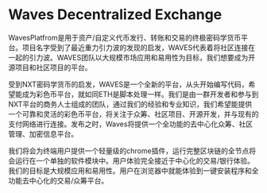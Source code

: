 # 

# Waves Decentralized Exchange

WavesPlatfrom是用于资产/自定义代币发行、转账和交易的终极密码学货币平台。项目名字受到了最近重力引力波的发现的启发，WAVES代表着将社区连接在一起的引力波。WAVES团队以大规模市场应用和易用性为目标，我们想要成为开源项目和社区项目的平台。

受到NXT密码学货币的启发，WAVES是一个全新的平台，从头开始编写代码，希望能成为彩色币平台，就如同ETH是脚本处理一样。我们是由一群开发者和参与到NXT平台的商务人士组成的团队，通过我们的经验和专业知识，我们希望能提供一个可靠和灵活的彩色币平台，将关注于众筹、社区项目、开源开发，并与现有的支付网络进行连接。发布之时，Waves将提供一个全功能的去中心化众筹、社区管理、加密信息平台。

我们将会为终端用户提供一个轻量级的chrome插件，运行完整区块链的全节点将会运行在一个单独的软件模块中。用户体验完全接近于中心化的交易/银行体验。我们的目标是大规模应用和易用性。用户在浏览器中就能体验到一键安装程序和全功能去中心化的交易/众筹平台。

